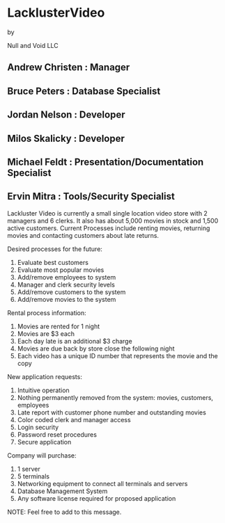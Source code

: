 # LacklusterVideo	
	
by 	
	
Null and Void LLC	
	
Andrew Christen : Manager	
-----------------------------------	
Bruce Peters : Database Specialist	
-----------------------------------	
Jordan Nelson : Developer	
-----------------------------------	
Milos Skalicky : Developer	
-----------------------------------	
Michael Feldt : Presentation/Documentation Specialist	
------------------------------------------------------	
Ervin Mitra : Tools/Security Specialist	
-----------------------------------------	
	
Lackluster Video is currently a small single location video store with 2 managers and 6 clerks. It also has about 5,000 movies in stock and 1,500 active customers. Current Processes include renting movies, returning movies and contacting customers about late returns. 	
	
Desired processes for the future:	
  1. Evaluate best customers	
  2. Evaluate most popular movies	
  3. Add/remove employees to system	
  4. Manager and clerk security levels	
  5. Add/remove customers to the system	
  6. Add/remove movies to the system	
	
Rental process information:	
  1. Movies are rented for 1 night	
  2. Movies are $3 each	
  3. Each day late is an additional $3 charge	
  4. Movies are due back by store close the following night 	
  5. Each video has a unique ID number that represents the movie and the copy	
	
New application requests:	
  1. Intuitive operation	
  2. Nothing permanently removed from the system: movies, customers, employees	
  3. Late report with customer phone number and outstanding movies	
  4. Color coded clerk and manager access	
  5. Login security	
  6. Password reset procedures	
  7. Secure application	
	
Company will purchase:	
  1. 1 server	
  2. 5 terminals	
  3. Networking equipment to connect all terminals and servers	
  4. Database Management System	
  5. Any software license required for proposed application	
	
NOTE: Feel free to add to this message.	
	
	
	

